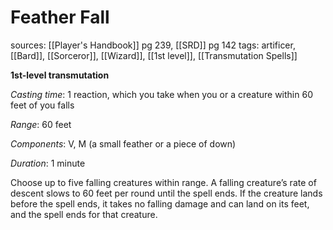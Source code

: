 # Feather Fall
sources: [[Player's Handbook]] pg 239, [[SRD]] pg 142
tags: artificer, [[Bard]], [[Sorceror]], [[Wizard]], [[1st level]], [[Transmutation Spells]]

**1st-level transmutation**

*Casting time*: 1 reaction, which you take when you or a creature within 60 feet of you falls

*Range*: 60 feet

*Components*: V, M (a small feather or a piece of down)

*Duration*: 1 minute

Choose up to five falling creatures within range. A falling creature’s rate of descent slows to 60 feet per round until the spell ends. If the creature lands before the spell ends, it takes no falling damage and can land on its feet, and the spell ends for that creature.
